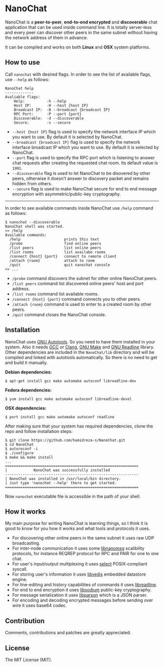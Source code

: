 NanoChat
=====

NanoChat is a **peer-to-peer**, **end-to-end encrypted** and **discoverable** chat application
that can be used inside command line. It is totally server-less and every peer can discover
other peers in the same subnet without having the network address of them in advance.

It can be compiled and works on both **Linux** and **OSX** system platforms.

How to use
-----

Call `nanochat` with desired flags. In order to see the list of available flags,
use `--help` as follows:

```
NanoChat help
-------------
Avaliable flags:
    Help:          -h --help
    Host IP:       -H --host {host IP}
    Broadcast IP:  -B --broadcast {broadcast IP}
    RPC Port:      -P --port {port}
    Discoverable:  -d --discoverable
    Secure:        -s --secure
```

- `--host {host IP}` flag is used to specify the network interface IP which you want to use. By default
it is selected by NanoChat.
- `--broadcast {broadcast IP}` flag is used to specify the network interface broadcast IP
which you want to use. By default it is selected by NanoChat.
- `--port` flag is used to specify the RPC port which is listening to answer chat requests after creating
the requested chat room. Its default value is `1991`.
- `--discoverable` flag is used to let NanoChat to be disovered by other peers, otherwise it doesn't
answer to discovery packet and remains hidden from others.
- `--secure` flag is used to make NanoChat secure for end to end message encryption with
asymmetric/public-key cryptography.

-----

In order to see available commands inside NanoChat use `/help` command as follows:

```shell
$ nanochat --discoverable
NanoChat shell was started.
>> /help
Available commands:
  /help                    prints this text
  /probe                   find online peers
  /list peers              list online peers
  /list rooms              list availabe rooms
  /connect {host} {port}   connect to remote client
  /attach {room}           attach to room
  /quit                    quit nanochat console
>> ...
```

- `/probe` command discovers the subnet for other online NanoChat peers.
- `/list peers` command list discovered online peers' host and port address.
- `/list rooms` command list available rooms.
- `/connect {host} {port}` command connects you to other peers.
- `/attach {room}` command is used to enter to a created room by other peers.
- `/quit` command closes the NanoChat console.

Installation
-----

NanoChat uses [GNU Autotools](https://en.wikipedia.org/wiki/GNU_Build_System). So you need to have them installed in
your system. Also it needs [GCC](https://en.wikipedia.org/wiki/GNU_Compiler_Collection)
or [Clang](https://en.wikipedia.org/wiki/Clang),
[GNU Make](https://www.google.co.uk/?ion=1&espv=2#q=gnu%20make) and
[GNU Readline](https://en.wikipedia.org/wiki/GNU_Readline) library.
Other dependencies are included in the `NanoChat/lib` directory and will be compiled and linked
with autotools automatically. So there is no need to get and build it manually.

**Debian dependencies:**
```
$ apt-get install gcc make automake autoconf libreadline-dev
```

**Fedora dependencies:**
```
$ yum install gcc make automake autoconf libreadline-devel
```

**OSX dependencies:**
```
$ port install gcc make automake autoconf readline
```

After making sure that your system has required dependencies, clone the repo and follow installation steps:

```
$ git clone https://github.com/hamidreza-s/NanoChat.git
$ cd NanoChat
$ autoreconf -i
$ ./configure
$ make && make install
...
=============================================================
|            NanoChat was successfully installed 
-------------------------------------------------------------
| NanoChat was installed in /usr/local/bin directory. 
| Just type 'nanochat --help' there to get started.
=============================================================
```

Now `nanochat` executable file is accessible in the path of your shell.

How it works
-----

My main purpose for writing NanoChat is learning things, so I think it is
good to know for you how it works and what tools and protocols it uses.

- For discovering other online peers in the same subnet it uses raw UDP broadcasting.
- For inter-node communication it uses some [libnanomsg](http://nanomsg.org) scalibility protocols,
for instance REQREP protocol for RPC and PAIR for one to one chat.
- For user's input/output multiplexing it uses [select](https://en.wikipedia.org/wiki/Select_(Unix))
POSIX-compliant syscall.
- For storing user's information it uses [libvedis](https://vedis.symisc.net) embedded datastore engine.
- For line-editing and history capabilities of commands it
uses [libreadline](https://en.wikipedia.org/wiki/GNU_Readline).
- For end to end encryption it uses [libsodium](https://github.com/jedisct1/libsodium) public-key cryptography.
- For message serialization it uses [libparson](https://github.com/kgabis/parson) which is a JSON parser.
- For encoding and decoding encrypted messages before sending over wire it uses base64 codec.

Contribution
-----

Comments, contributions and patches are greatly appreciated.

License
-----
The MIT License (MIT).
